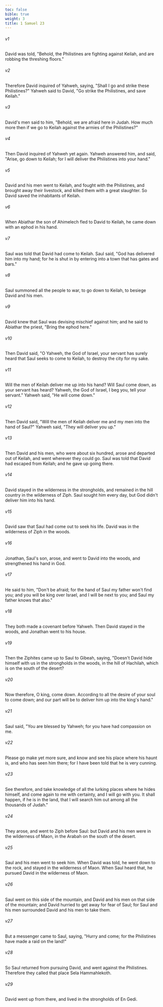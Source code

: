 ```yaml
---
toc: false
bible: true
weight: 3
title: 1 Samuel 23
---
```




###### v1 
David was told, "Behold, the Philistines are fighting against Keilah, and are robbing the threshing floors." 

###### v2 
Therefore David inquired of Yahweh, saying, "Shall I go and strike these Philistines?" Yahweh said to David, "Go strike the Philistines, and save Keilah." 

###### v3 
David's men said to him, "Behold, we are afraid here in Judah. How much more then if we go to Keilah against the armies of the Philistines?" 

###### v4 
Then David inquired of Yahweh yet again. Yahweh answered him, and said, "Arise, go down to Keilah; for I will deliver the Philistines into your hand." 

###### v5 
David and his men went to Keilah, and fought with the Philistines, and brought away their livestock, and killed them with a great slaughter. So David saved the inhabitants of Keilah. 

###### v6 
When Abiathar the son of Ahimelech fled to David to Keilah, he came down with an ephod in his hand. 

###### v7 
Saul was told that David had come to Keilah. Saul said, "God has delivered him into my hand; for he is shut in by entering into a town that has gates and bars." 

###### v8 
Saul summoned all the people to war, to go down to Keilah, to besiege David and his men. 

###### v9 
David knew that Saul was devising mischief against him; and he said to Abiathar the priest, "Bring the ephod here." 

###### v10 
Then David said, "O Yahweh, the God of Israel, your servant has surely heard that Saul seeks to come to Keilah, to destroy the city for my sake. 

###### v11 
Will the men of Keilah deliver me up into his hand? Will Saul come down, as your servant has heard? Yahweh, the God of Israel, I beg you, tell your servant." Yahweh said, "He will come down." 

###### v12 
Then David said, "Will the men of Keilah deliver me and my men into the hand of Saul?" Yahweh said, "They will deliver you up." 

###### v13 
Then David and his men, who were about six hundred, arose and departed out of Keilah, and went wherever they could go. Saul was told that David had escaped from Keilah; and he gave up going there. 

###### v14 
David stayed in the wilderness in the strongholds, and remained in the hill country in the wilderness of Ziph. Saul sought him every day, but God didn't deliver him into his hand. 

###### v15 
David saw that Saul had come out to seek his life. David was in the wilderness of Ziph in the woods. 

###### v16 
Jonathan, Saul's son, arose, and went to David into the woods, and strengthened his hand in God. 

###### v17 
He said to him, "Don't be afraid; for the hand of Saul my father won't find you; and you will be king over Israel, and I will be next to you; and Saul my father knows that also." 

###### v18 
They both made a covenant before Yahweh. Then David stayed in the woods, and Jonathan went to his house. 

###### v19 
Then the Ziphites came up to Saul to Gibeah, saying, "Doesn't David hide himself with us in the strongholds in the woods, in the hill of Hachilah, which is on the south of the desert? 

###### v20 
Now therefore, O king, come down. According to all the desire of your soul to come down; and our part will be to deliver him up into the king's hand." 

###### v21 
Saul said, "You are blessed by Yahweh; for you have had compassion on me. 

###### v22 
Please go make yet more sure, and know and see his place where his haunt is, and who has seen him there; for I have been told that he is very cunning. 

###### v23 
See therefore, and take knowledge of all the lurking places where he hides himself, and come again to me with certainty, and I will go with you. It shall happen, if he is in the land, that I will search him out among all the thousands of Judah." 

###### v24 
They arose, and went to Ziph before Saul: but David and his men were in the wilderness of Maon, in the Arabah on the south of the desert. 

###### v25 
Saul and his men went to seek him. When David was told, he went down to the rock, and stayed in the wilderness of Maon. When Saul heard that, he pursued David in the wilderness of Maon. 

###### v26 
Saul went on this side of the mountain, and David and his men on that side of the mountain; and David hurried to get away for fear of Saul; for Saul and his men surrounded David and his men to take them. 

###### v27 
But a messenger came to Saul, saying, "Hurry and come; for the Philistines have made a raid on the land!" 

###### v28 
So Saul returned from pursuing David, and went against the Philistines. Therefore they called that place Sela Hammahlekoth. 

###### v29 
David went up from there, and lived in the strongholds of En Gedi.

